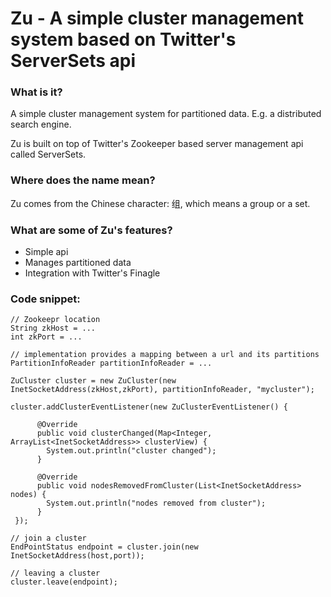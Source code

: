 # Zu - A simple cluster management system based on Twitter's ServerSets api

### What is it?

A simple cluster management system for partitioned data. E.g. a distributed search engine.

Zu is built on top of Twitter's Zookeeper based server management api called ServerSets.

### Where does the name mean?

Zu comes from the Chinese character: 组, which means a group or a set.

### What are some of Zu's features?

+ Simple api
+ Manages partitioned data
+ Integration with Twitter's Finagle

### Code snippet:

    // Zookeepr location
    String zkHost = ...
    int zkPort = ...

    // implementation provides a mapping between a url and its partitions
    PartitionInfoReader partitionInfoReader = ...

    ZuCluster cluster = new ZuCluster(new InetSocketAddress(zkHost,zkPort), partitionInfoReader, "mycluster");

    cluster.addClusterEventListener(new ZuClusterEventListener() {

	      @Override
	      public void clusterChanged(Map<Integer, ArrayList<InetSocketAddress>> clusterView) {
		    System.out.println("cluster changed");
	      }

	      @Override
	      public void nodesRemovedFromCluster(List<InetSocketAddress> nodes) {
		    System.out.println("nodes removed from cluster");
	      }
	 });

    // join a cluster
    EndPointStatus endpoint = cluster.join(new InetSocketAddress(host,port));

    // leaving a cluster
    cluster.leave(endpoint);
